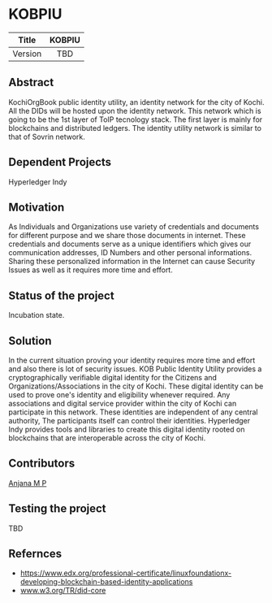 # KOBPIU

| Title | KOBPIU |
| :---: | :---: |
| Version | TBD |

## Abstract

KochiOrgBook public identity utility, an identity network for the city of Kochi. All the DIDs will be hosted upon the identity network. This network which is going to be the 1st layer of ToIP tecnology stack. The first layer is mainly for blockchains and distributed ledgers. The identity utility network is similar to that of Sovrin network.

## Dependent Projects
Hyperledger Indy
## Motivation

As Individuals and Organizations use variety of credentials and documents for different purpose and we share those documents in internet. These credentials and documents serve as a unique identifiers which gives our communication addresses, ID Numbers and other personal informations. Sharing these personalized information in the Internet can cause Security Issues as well as it requires more time and effort. 
## Status of the project

Incubation state.

## Solution
In the current situation proving your identity requires more time and effort and also there is lot of security issues.
KOB Public Identity Utility provides a cryptographically verifiable digital identity for the Citizens and Organizations/Associations in the city of Kochi. These digital identity can be used to prove one's identity and eligibility whenever required. Any associations and digital service provider within the city of Kochi can participate in this network. These identities are independent of any central authority, The participants itself can control their identities. Hyperledger Indy provides tools and libraries to create this digital identity rooted on blockchains that are interoperable across the  city of Kochi.

## Contributors
[Anjana M P](https://github.com/Anjana-mp/KOBPIU/blob/master/Readme.md)

## Testing the project

TBD

## Refernces
*    https://www.edx.org/professional-certificate/linuxfoundationx-developing-blockchain-based-identity-applications
* www.w3.org/TR/did-core
